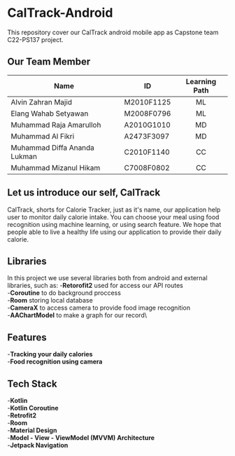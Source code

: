 # CalTrack-Android

This repository cover our CalTrack android mobile app as Capstone team C22-PS137 project.

## Our Team Member

| Name     | ID      | Learning Path     |
| ------------- | ------------- | :------: |
| Alvin Zahran Majid          | M2010F1125        | ML  |
| Elang Wahab Setyawan           | M2008F0796         |  ML |
| Muhammad Raja Amarulloh |A2010G1010 |MD |
| Muhammad Al Fikri  | A2473F3097|MD |
| Muhammad Diffa Ananda Lukman  |C2010F1140 |CC |
| Muhammad Mizanul Hikam |C7008F0802 |CC |

## Let us introduce our self, CalTrack

CalTrack, shorts for Calorie Tracker, just as it's name, our application help user to monitor daily calorie intake. You can choose your meal using food recognition using machine learning, or using search feature. We hope that people able to live a healthy life using our application to provide their daily calorie.

## Libraries

In this project we use several libraries both from android and external libraries, such as:
-**Retorofit2** used for access our API routes\
-**Coroutine** to do background proccess\
-**Room** storing local database\
-**CameraX** to access camera to provide food image recognition\
-**AAChartModel** to make a graph for our record\

## Features
-**Tracking your daily calories**\
-**Food recognition using camera**

## Tech Stack
-**Kotlin**\
-**Kotlin Coroutine**\
-**Retrofit2**\
-**Room**\
-**Material Design**\
-**Model - View - ViewModel (MVVM) Architecture**\
-**Jetpack Navigation**
